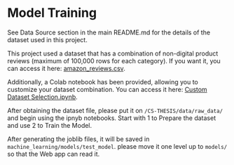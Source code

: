 # Model Training
See Data Source section in the main README.md for the details of the dataset used in this project.

This project used a dataset that has a combination of non-digital product reviews (maximum of 100,000 rows for each category). If you want it, you can access it here: [amazon_reviews.csv](https://drive.google.com/file/d/1RfLyvBELQZ9aAbayx3O_iK5k23td5jjt/).

Additionally, a Colab notebook has been provided, allowing you to customize your dataset combination. You can access it here: [Custom Dataset Selection.ipynb](https://colab.research.google.com/drive/1UxbcRmVtLWTrf50aL3YOTFiiMT2glOfC?usp=sharing).

After obtaining the dataset file, please put it on `/CS-THESIS/data/raw_data/` and begin using the ipnyb notebooks. Start with 1 to Prepare the dataset and use 2 to Train the Model.

After generating the joblib files, it will be saved in `machine_learning/models/test_model`. please move it one level up to `models/` so that the Web app can read it.
